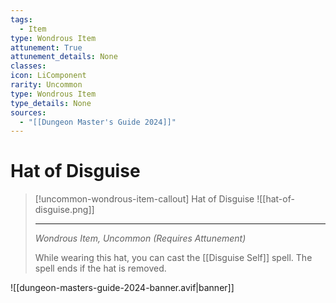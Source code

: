 ```yaml
---
tags:
  - Item
type: Wondrous Item
attunement: True
attunement_details: None
classes:
icon: LiComponent
rarity: Uncommon
type: Wondrous Item
type_details: None
sources: 
  - "[[Dungeon Master's Guide 2024]]"
---
```

# Hat of Disguise
>[!uncommon-wondrous-item-callout] Hat of Disguise
>![[hat-of-disguise.png]]
>
>- - -
>_Wondrous Item, Uncommon (Requires Attunement)_
>
>While wearing this hat, you can cast the [[Disguise Self]] spell. The spell ends if the hat is removed.
>


![[dungeon-masters-guide-2024-banner.avif|banner]]